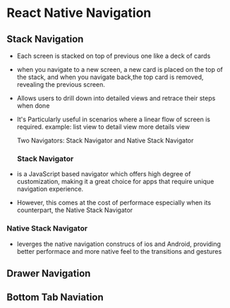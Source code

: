 # React Native Navigation

## Stack Navigation

- Each screen is stacked on top of previous one like a deck of cards
- when you navigate to a new screen, a new card is placed on the top of the stack, and when you navigate back,the top card is removed, revealing the previous screen.
- Allows users to drill down into detailed views and retrace their steps when done
- It's Particularly useful in scenarios where a linear flow of screen is required.
  example: list view to detail view more details view

  Two Navigators: Stack Navigator and Native Stack Navigator

  ### Stack Navigator

- is a JavaScript based navigator which offers high degree of customization, making it a great choice for apps that require unique navigation experience.

- However, this comes at the cost of performace especially when its counterpart, the Native Stack Navigator

### Native Stack Navigator

- leverges the native navigation construcs of ios and Android, providing better performace and more native feel to the transitions and gestures

## Drawer Navigation

## Bottom Tab Naviation

